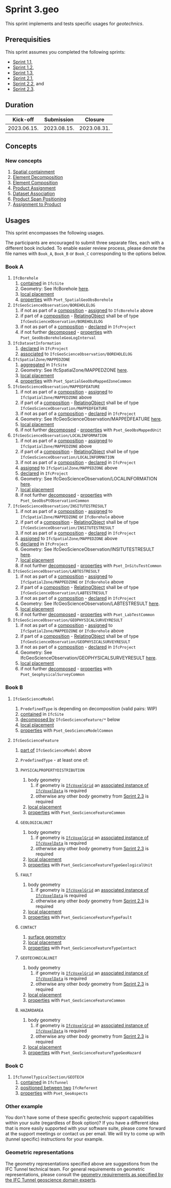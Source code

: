 # Sprint 3.geo

This sprint implements and tests specific usages for *geotechnics*.


## Prerequisities

This sprint assumes you completed the following sprints:

- [Sprint 1.1](./sprint1_1.md),
- [Sprint 1.2](./sprint1_2.md),
- [Sprint 1.3](./sprint1_3.md),
- [Sprint 2.1](./sprint2_1.md),
- [Sprint 2.2](./sprint2_2.md), and
- [Sprint 2.3](./sprint2_3.md).


## Duration

| Kick-off    | Submission  | Closure     |
|-------------|-------------|-------------|
| 2023.06.15. | 2023.08.15. | 2023.08.31. |


## Concepts

### New concepts

1. [Spatial containment](https://bsi-infraroom.github.io/IFC-Documentation-Tunnel/4_4_0_0/general/HTML/link/spatial-containment.htm)
1. [Element Decomposition](https://bsi-infraroom.github.io/IFC-Documentation-Tunnel/4_4_0_0/general/HTML/link/element-decomposition.htm)
1. [Element Composition](https://bsi-infraroom.github.io/IFC-Documentation-Tunnel/4_4_0_0/general/HTML/link/element-composition.htm)
1. [Product Assignment](https://bsi-infraroom.github.io/IFC-Documentation-Tunnel/4_4_0_0/general/HTML/link/product-assignment.htm)
1. [Dataset Association](https://bsi-infraroom.github.io/IFC-Documentation-Tunnel/4_4_0_0/general/HTML/link/dataset-association.htm)
1. [Product Span Positioning](https://bsi-infraroom.github.io/IFC-Documentation-Tunnel/4_4_0_0/general/HTML/link/product-span-positioning.htm)
1. [Assignment to Product](https://bsi-infraroom.github.io/IFC-Documentation-Tunnel/4_4_0_0/general/HTML/link/assignment-to-product.htm)


## Usages

This sprint encompasses the following usages.

The participants are encouraged to submit three separate files, each with a different book included.
To enable easier review process, please denote the file names with `Book_A`, `Book_B` or `Book_C` corresponding to the options below.


### Book A

1. `IfcBorehole`
    1. [contained](#new-concepts) in `IfcSite`
    1. Geometry: See IfcBorehole [here](./IFC-Tunnel-Geotechnics_Geometry.xlsx).
    1. [local placement](./sprint2_2.md)
    1. [properties](./sprint2_3.md) with `Pset_SpatialGeoObsBorehole`
1. `IfcGeoScienceObservation/BOREHOLELOG`
    1. if not as part of a [composition](#new-concepts) - [assigned](#new-concepts) to `IfcBorehole` above
    1. if part of a [composition](#new-concepts) - [RelatingObject](#new-concepts) shall be of type  `IfcGeoScienceObservation/BOREHOLELOG`
    1. if not as part of a [composition](#new-concepts) - [declared](./sprint1_1.md) in `IfcProject`
    1. if not further [decomposed](#new-concepts) - [properties](./sprint2_3.md) with `Pset_GeoObsBoreholeGeoLogInterval`
1. `IfcDatasetInformation`
    1. [declared](./sprint1_1.md) in `IfcProject`
    1. [associated](#new-concepts) to `IfcGeoScienceObservation/BOREHOLELOG`
1. `IfcSpatialZone/MAPPEDZONE`
    1. [aggregated](#new-concepts) in `IfcSite`
    1. Geometry: See IfcSpatialZone/MAPPEDZONE [here](./IFC-Tunnel-Geotechnics_Geometry.xlsx).
    1. [local placement](./sprint2_2.md)
    1. [properties](./sprint2_3.md) with `Pset_SpatialGeoObsMappedZoneCommon`
1. `IfcGeoScienceObservation/MAPPEDFEATURE`
    1. if not as part of a [composition](#new-concepts) - [assigned](#new-concepts) to `IfcSpatialZone/MAPPEDZONE` above
    1. if part of a [composition](#new-concepts) - [RelatingObject](#new-concepts) shall be of type  `IfcGeoScienceObservation/MAPPEDFEATURE`
    1. if not as part of a [composition](#new-concepts) - [declared](./sprint1_1.md) in `IfcProject`
    1. Geometry: See IfcGeoScienceObservation/MAPPEDFEATURE [here](./IFC-Tunnel-Geotechnics_Geometry.xlsx).
    1. [local placement](./sprint2_2.md)
    1. if not further [decomposed](#new-concepts) - [properties](./sprint2_3.md) with `Pset_GeoObsMappedUnit`
1. `IfcGeoScienceObservation/LOCALINFORMATION`
    1. if not as part of a [composition](#new-concepts) - [assigned](#new-concepts) to `IfcSpatialZone/MAPPEDZONE` above
    1. if part of a [composition](#new-concepts) - [RelatingObject](#new-concepts) shall be of type  `IfcGeoScienceObservation/LOCALINFORMATION`
    1. if not as part of a [composition](#new-concepts) - [declared](./sprint1_1.md) in `IfcProject`
    1. [assigned](#new-concepts) to `IfcSpatialZone/MAPPEDZONE` above
    1. [declared](./sprint1_1.md) in `IfcProject`
    1. Geometry: See IfcGeoScienceObservation/LOCALINFORMATION [here](./IFC-Tunnel-Geotechnics_Geometry.xlsx).
    1. [local placement](./sprint2_2.md)
    1. if not further [decomposed](#new-concepts) - [properties](./sprint2_3.md) with `Pset_GeoObsPtObservationCommon`
1. `IfcGeoScienceObservation/INSITUTESTRESULT`
    1. if not as part of a [composition](#new-concepts) - [assigned](#new-concepts) to `IfcSpatialZone/MAPPEDZONE` or `IfcBorehole` above
    1. if part of a [composition](#new-concepts) - [RelatingObject](#new-concepts) shall be of type  `IfcGeoScienceObservation/INSITUTESTRESULT`
    1. if not as part of a [composition](#new-concepts) - [declared](./sprint1_1.md) in `IfcProject`
    1. [assigned](#new-concepts) to `IfcSpatialZone/MAPPEDZONE` above
    1. [declared](./sprint1_1.md) in `IfcProject`
    1. Geometry: See IfcGeoScienceObservation/INSITUTESTRESULT [here](./IFC-Tunnel-Geotechnics_Geometry.xlsx).
    1. [local placement](./sprint2_2.md)
    1. if not further [decomposed](#new-concepts) - [properties](./sprint2_3.md) with `Pset_InSituTestCommon`
1. `IfcGeoScienceObservation/LABTESTRESULT`
    1. if not as part of a [composition](#new-concepts) - [assigned](#new-concepts) to `IfcSpatialZone/MAPPEDZONE` or `IfcBorehole` above
    1. if part of a [composition](#new-concepts) - [RelatingObject](#new-concepts) shall be of type  `IfcGeoScienceObservation/LABTESTRESULT`
    1. if not as part of a [composition](#new-concepts) - [declared](./sprint1_1.md) in `IfcProject`
    1. Geometry: See IfcGeoScienceObservation/LABTESTRESULT [here](./IFC-Tunnel-Geotechnics_Geometry.xlsx).
    1. [local placement](./sprint2_2.md)
    1. if not further [decomposed](#new-concepts) - [properties](./sprint2_3.md) with `Pset_LabTestCommon`
1. `IfcGeoScienceObservation/GEOPHYSICALSURVEYRESULT`
    1. if not as part of a [composition](#new-concepts) - [assigned](#new-concepts) to `IfcSpatialZone/MAPPEDZONE` or `IfcBorehole` above
    1. if part of a [composition](#new-concepts) - [RelatingObject](#new-concepts) shall be of type  `IfcGeoScienceObservation/GEOPHYSICALSURVEYRESULT`
    1. if not as part of a [composition](#new-concepts) - [declared](./sprint1_1.md) in `IfcProject`
    1. Geometry: See IfcGeoScienceObservation/GEOPHYSICALSURVEYRESULT [here](./IFC-Tunnel-Geotechnics_Geometry.xlsx).
    1. [local placement](./sprint2_2.md)
    1. if not further [decomposed](#new-concepts) - [properties](./sprint2_3.md) with `Pset_GeophysicalSurveyCommon`



### Book B

1. `IfcGeoScienceModel` 
    1. `PredefinedType` is depending on decomposition (valid pairs: WIP) 
    1. [contained](#new-concepts) in `IfcSite`
    1. [decomposed by](#new-concepts) `IfcGeoScienceFeature/*` below
    1. [local placement](./sprint2_2.md)
    1. [properties](./sprint2_3.md) with `Pset_GeoScienceModelCommon`

1. `IfcGeoScienceFeature`
    1. [part of](#new-concepts) `IfcGeoScienceModel` above
    1. `PredefinedType` - at least one of:

    1. `PHYSICALPROPERTYDISTRIBUTION`
        1. body geometry
            1. if geometry is [`IfcVoxelGrid`](./sprint2_3.md) an [associated instance of `IfcVoxelData`](#new-concepts) is required
            1. otherwise any other *body* geometry from [Sprint 2.3](./sprint2_3.md) is required
        1. [local placement](./sprint2_2.md)
        1. [properties](./sprint2_3.md) with `Pset_GeoScienceFeatureCommon`
    1. `GEOLOGICALUNIT`
        1. body geometry
            1. if geometry is [`IfcVoxelGrid`](./sprint2_3.md) an [associated instance of `IfcVoxelData`](#new-concepts) is required
            1. otherwise any other *body* geometry from [Sprint 2.3](./sprint2_3.md) is required
        1. [local placement](./sprint2_2.md)
        1. [properties](./sprint2_3.md) with `Pset_GeoScienceFeatureTypeGeologicalUnit`
    1. `FAULT`
        1. body geometry
            1. if geometry is [`IfcVoxelGrid`](./sprint2_3.md) an [associated instance of `IfcVoxelData`](#new-concepts) is required
            1. otherwise any other *body* geometry from [Sprint 2.3](./sprint2_3.md) is required
        1. [local placement](./sprint2_2.md)
        1. [properties](./sprint2_3.md) with `Pset_GeoScienceFeatureTypeFault`
    1. `CONTACT`
        1. [surface geometry](./sprint2_3.md)
        1. [local placement](./sprint2_2.md)
        1. [properties](./sprint2_3.md) with `Pset_GeoScienceFeatureTypeContact`
    1. `GEOTECHNICALUNIT`
        1. body geometry
            1. if geometry is [`IfcVoxelGrid`](./sprint2_3.md) an [associated instance of `IfcVoxelData`](#new-concepts) is required
            1. otherwise any other *body* geometry from [Sprint 2.3](./sprint2_3.md) is required
        1. [local placement](./sprint2_2.md)
        1. [properties](./sprint2_3.md) with `Pset_GeoScienceFeatureCommon`
    1. `HAZARDAREA`
        1. body geometry
            1. if geometry is [`IfcVoxelGrid`](./sprint2_3.md) an [associated instance of `IfcVoxelData`](#new-concepts) is required
            1. otherwise any other *body* geometry from [Sprint 2.3](./sprint2_3.md) is required
        1. [local placement](./sprint2_2.md)
        1. [properties](./sprint2_3.md) with `Pset_GeoScienceFeatureTypeGeoHazard`


### Book C

1. `IfcTunnelTypicalSection/GEOTECH`
	1. [contained](#new-concepts) in `IfcTunnel`
	1. [positioned between two](#new-concepts) `IfcReferent`
	1. [properties](./sprint2_3.md) with `Pset_GeoAspects`


### Other example

You don't have some of these specific geotechnic support capabilities within your suite (regardless of Book option)?
If you have a different idea that is more easily supported with your software suite,
 please come forward at the support meetings or contact us per email.
We will try to come up with (tunnel specific) instructions for your example.

### Geometric representations

The geometry representations specified above are suggestions from the IFC Tunnel technical team. For general requirements on geometric representations, please consult the [geometry requirements as specified by the IFC Tunnel geoscience domain experts](./IFC-Tunnel_Geotechnics_Geometry.xlsx).

